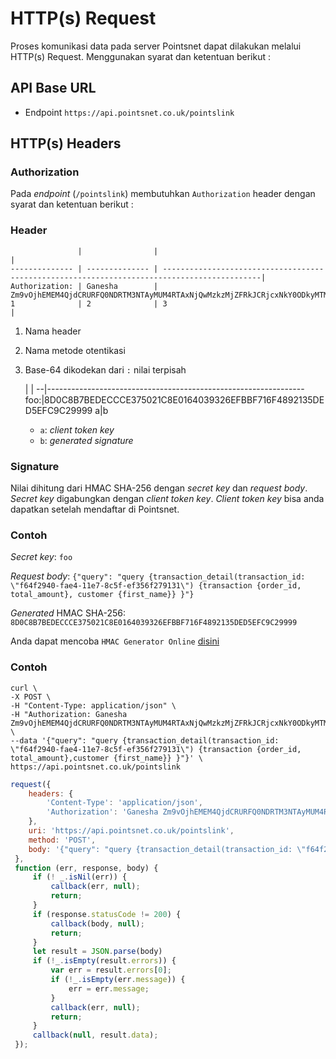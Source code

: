 # HTTP(s) Request
Proses komunikasi data pada server Pointsnet dapat dilakukan melalui HTTP(s) Request. Menggunakan syarat dan ketentuan berikut :

## API Base URL
* Endpoint `https://api.pointsnet.co.uk/pointslink`

## HTTP(s) Headers

### Authorization
Pada *endpoint* (`/pointslink`) membutuhkan `Authorization` header dengan syarat dan ketentuan berikut :  

### Header

                   |                |                                                                                             |
    -------------- | -------------- | --------------------------------------------------------------------------------------------|
    Authorization: | Ganesha        | Zm9vOjhEMEM4QjdCRURFQ0NDRTM3NTAyMUM4RTAxNjQwMzkzMjZFRkJCRjcxNkY0ODkyMTM1REVENUVGQzlDMjk5OTk=|
    1              | 2              | 3                                                                                           |
    
1. Nama header
2. Nama metode otentikasi
3. Base-64 dikodekan dari `:` nilai terpisah

      |                                                                |
    --|----------------------------------------------------------------
    foo:|8D0C8B7BEDECCCE375021C8E0164039326EFBBF716F4892135DED5EFC9C29999
    a|b

   - `a`: *client token key*
   - `b`: *generated signature*

### Signature
Nilai dihitung dari HMAC SHA-256 dengan *secret key* dan *request body*.
*Secret key*  digabungkan dengan *client token key*. *Client token key* bisa anda dapatkan setelah mendaftar di Pointsnet.

### Contoh
*Secret key*: `foo`

*Request body*: `{"query": "query {transaction_detail(transaction_id: \"f64f2940-fae4-11e7-8c5f-ef356f279131\") {transaction {order_id, total_amount}, customer {first_name}} }"}`

*Generated* HMAC SHA-256: 
`8D0C8B7BEDECCCE375021C8E0164039326EFBBF716F4892135DED5EFC9C29999`

Anda dapat mencoba `HMAC Generator Online` [disini](https://www.freeformatter.com/hmac-generator.html)

### Contoh
   ```shell
   curl \  
   -X POST \  
   -H "Content-Type: application/json" \
   -H "Authorization: Ganesha Zm9vOjhEMEM4QjdCRURFQ0NDRTM3NTAyMUM4RTAxNjQwMzkzMjZFRkJCRjcxNkY0ODkyMTM1REVENUVGQzlDMjk5OTk=" \  
   --data '{"query": "query {transaction_detail(transaction_id: \"f64f2940-fae4-11e7-8c5f-ef356f279131\") {transaction {order_id, total_amount},customer {first_name}} }"}' \  
   https://api.pointsnet.co.uk/pointslink
   ``` 

   ```javascript
   request({     
       headers: {       
           'Content-Type': 'application/json',       
           'Authorization': 'Ganesha Zm9vOjhEMEM4QjdCRURFQ0NDRTM3NTAyMUM4RTAxNjQwMzkzMjZFRkJCRjcxNkY0ODkyMTM1REVENUVGQzlDMjk5OTk=',     
       },     
       uri: 'https://api.pointsnet.co.uk/pointslink',     
       method: 'POST',     
       body: '{"query": "query {transaction_detail(transaction_id: \"f64f2940-fae4-11e7-8c5f-ef356f279131\") {transaction {order_id, total_amount},customer {first_name}} }"}',   
    }, 
    function (err, response, body) {     
        if (! _.isNil(err)) {       
            callback(err, null);       
            return;     
        }     
        if (response.statusCode != 200) {       
            callback(body, null);       
            return;     
        }     
        let result = JSON.parse(body)     
        if (!_.isEmpty(result.errors)) {       
            var err = result.errors[0];       
            if (!_.isEmpty(err.message)) {         
                err = err.message;       
            }       
            callback(err, null);       
            return;     
        }     
        callback(null, result.data);   
    });
   ```